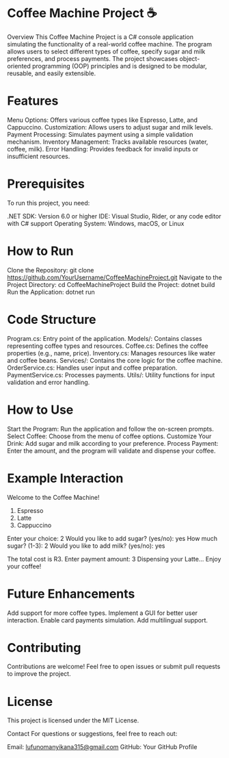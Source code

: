 Coffee Machine Project ☕
=========================
Overview
This Coffee Machine Project is a C# console application simulating the functionality of a real-world coffee machine. The program allows users to select different types of coffee, specify sugar and milk preferences, and process payments. The project showcases object-oriented programming (OOP) principles and is designed to be modular, reusable, and easily extensible.


Features
=========
Menu Options: Offers various coffee types like Espresso, Latte, and Cappuccino.
Customization: Allows users to adjust sugar and milk levels.
Payment Processing: Simulates payment using a simple validation mechanism.
Inventory Management: Tracks available resources (water, coffee, milk).
Error Handling: Provides feedback for invalid inputs or insufficient resources.


Prerequisites
=========
To run this project, you need:

.NET SDK: Version 6.0 or higher
IDE: Visual Studio, Rider, or any code editor with C# support
Operating System: Windows, macOS, or Linux


How to Run
==========
Clone the Repository:
git clone https://github.com/YourUsername/CoffeeMachineProject.git
Navigate to the Project Directory:
cd CoffeeMachineProject
Build the Project:
dotnet build
Run the Application:
dotnet run

Code Structure
==============

Program.cs: Entry point of the application.
Models/: Contains classes representing coffee types and resources.
Coffee.cs: Defines the coffee properties (e.g., name, price).
Inventory.cs: Manages resources like water and coffee beans.
Services/: Contains the core logic for the coffee machine.
OrderService.cs: Handles user input and coffee preparation.
PaymentService.cs: Processes payments.
Utils/: Utility functions for input validation and error handling.

How to Use
==========
Start the Program:
Run the application and follow the on-screen prompts.
Select Coffee:
Choose from the menu of coffee options.
Customize Your Drink:
Add sugar and milk according to your preference.
Process Payment:
Enter the amount, and the program will validate and dispense your coffee.

Example Interaction
====================

Welcome to the Coffee Machine!
1. Espresso
2. Latte
3. Cappuccino

Enter your choice: 2
Would you like to add sugar? (yes/no): yes
How much sugar? (1-3): 2
Would you like to add milk? (yes/no): yes

The total cost is R3. Enter payment amount: 3
Dispensing your Latte... Enjoy your coffee!

Future Enhancements
===================
Add support for more coffee types.
Implement a GUI for better user interaction.
Enable card payments simulation.
Add multilingual support.

Contributing
=============
Contributions are welcome! Feel free to open issues or submit pull requests to improve the project.

License
======
This project is licensed under the MIT License.

Contact
For questions or suggestions, feel free to reach out:

Email: lufunomanyikana315@gmail.com
GitHub: Your GitHub Profile
